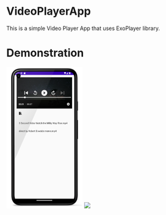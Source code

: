 # VideoPlayerApp
This is a simple Video Player App that uses ExoPlayer library.

# Demonstration

<img src="REAMMEImages/screen1.png" width="200"> <img src="REAMMEImages/videodemonstration.gif" width="180">
